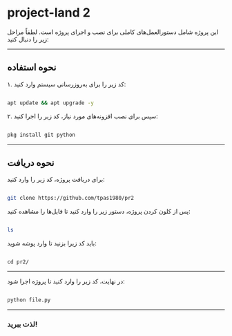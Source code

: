 # project-land 2



این پروژه شامل دستورالعمل‌های کاملی برای نصب و اجرای پروژه است. لطفاً مراحل زیر را دنبال کنید:



---



## نحوه استفاده



۱. کد زیر را برای به‌روزرسانی سیستم وارد کنید:  

```bash

apt update && apt upgrade -y

```



۲. سپس برای نصب افزونه‌های مورد نیاز، کد زیر را اجرا کنید:  

```bash

pkg install git python

```



---



## نحوه دریافت



برای دریافت پروژه، کد زیر را وارد کنید:  

```bash

git clone https://github.com/tpas1980/pr2

```



پس از کلون کردن پروژه، دستور زیر را وارد کنید تا فایل‌ها را مشاهده کنید:  

```bash

ls

```



باید کد زیرا بزنید تا وارد پوشه شوید:
```dash

cd pr2/

```

---

در نهایت، کد زیر را وارد کنید تا پروژه اجرا شود:  

```bash

python file.py

```

---



### لذت ببرید!
